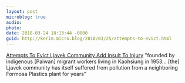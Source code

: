 ```yaml
---
layout: post
microblog: true
audio: 
photo: 
date: 2018-03-24 18:13:44 -0800
guid: http://kerim.micro.blog/2018/03/25/attempts-to-evict.html
---
```

[Attempts To Evict Ljavek Community Add Insult To Injury](https://newbloommag.net/2018/03/23/ljavek-monument-eviction/) "founded by indigenous \[Paiwan\] migrant workers living in Kaohsiung in 1953… \[the\] Ljavek community has itself suffered from pollution from a neighboring Formosa Plastics plant for years”
